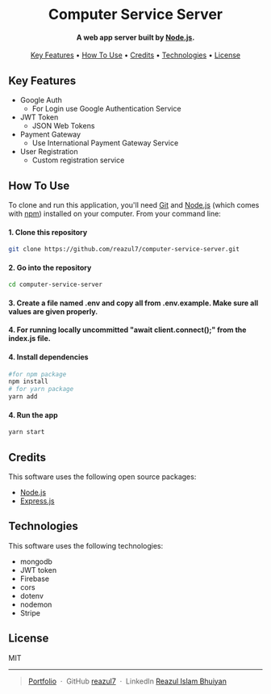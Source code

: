 <h1 align="center">
  <br>
  <!-- <a href="#"><img src="https://...png" alt="..." width="200"></a> -->
  <br>
  Computer Service Server
  <br>
</h1>

<h4 align="center">A web app server built by <a href="https://nodejs.org/en" target="_blank">Node.js</a>.</h4>



<p align="center">
  <a href="#key-features">Key Features</a> •
  <a href="#how-to-use">How To Use</a> •
  <a href="#credits">Credits</a> •
  <a href="#technologies">Technologies</a> •
  <a href="#license">License</a>
</p>

<!-- ![screenshot](https://........gif) -->

## Key Features

* Google Auth
  - For Login use Google Authentication Service
* JWT Token
  - JSON Web Tokens
* Payment Gateway
  - Use International Payment Gateway Service
* User Registration
  - Custom registration service

## How To Use

To clone and run this application, you'll need [Git](https://git-scm.com) and [Node.js](https://nodejs.org/en/download/) (which comes with [npm](http://npmjs.com)) installed on your computer. From your command line:

#### 1. Clone this repository
```bash
git clone https://github.com/reazul7/computer-service-server.git
```

#### 2. Go into the repository
```bash
cd computer-service-server
```
#### 3. Create a file named .env and copy all from .env.example. Make sure all values are given properly.
#### 4. For running locally uncommitted "await client.connect();" from the index.js file.

#### 4. Install dependencies
```bash
#for npm package
npm install
# for yarn package
yarn add
```

#### 4. Run the app
```bash
yarn start
```

## Credits

This software uses the following open source packages:

- [Node.js](https://nodejs.org/en)
- [Express.js](https://expressjs.com/)


## Technologies

This software uses the following technologies:
- mongodb
- JWT token
- Firebase
- cors
- dotenv
- nodemon
- Stripe


## License

MIT

---

> [Portfolio](https://portfolio-8a25a.web.app/) &nbsp;&middot;&nbsp;
> GitHub [reazul7](https://github.com/reazul7) &nbsp;&middot;&nbsp;
> LinkedIn [Reazul Islam Bhuiyan](https://www.linkedin.com/in/reazul7/)

